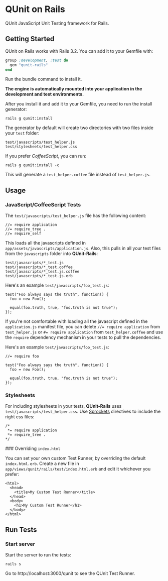 QUnit on Rails
==============

QUnit JavaScript Unit Testing framework for Rails.

Getting Started
---------------

QUnit on Rails works with Rails 3.2. You can add it to your Gemfile with:

```ruby
group :development, :test do
  gem "qunit-rails"
end
```

Run the bundle command to install it.

**The engine is automatically mounted into your application in the development
and test environments.**

After you install it and add it to your Gemfile, you need to run the install
generator:

    rails g qunit:install

The generator by default will create two directories with two files inside
your `test` folder:

    test/javascripts/test_helper.js
    test/stylesheets/test_helper.css

If you prefer *CoffeeScript*, you can run:

    rails g qunit:install -c

This will generate a `test_helper.coffee` file instead of `test_helper.js`.

## Usage

### JavaScript/CoffeeScript Tests

The `test/javascripts/test_helper.js` file has the following content:

    //= require application
    //= require_tree .
    //= require_self

This loads all the javascripts defined in `app/assets/javascripts/application.js`.
Also, this pulls in all your test files from the `javascripts` folder into
**QUnit-Rails**:

    test/javascripts/*_test.js
    test/javascripts/*_test.coffee
    test/javascripts/*_test.js.coffee
    test/javascripts/*_test.js.erb

Here's an example `test/javascripts/foo_test.js`:

    test("Foo always says the truth", function() {
      foo = new Foo();

      equal(foo.truth, true, "foo.truth is not true");
    });

If you're not comfortable with loading all the javascript defined in the
`application.js` manifest file, you can delete `//= require application`
from `test_helper.js` or `#= require application` from `test_helper.coffee`
and use the `require` dependency mechanism in your tests to pull the dependencies.

Here's an example `test/javascripts/foo_test.js`:

    //= require foo

    test("Foo always says the truth", function() {
      foo = new Foo();

      equal(foo.truth, true, "foo.truth is not true");
    });

### Stylesheets

For including stylesheets in your tests, **QUnit-Rails** uses
`test/javascripts/test_helper.css`. Use [Sprockets](https://github.com/sstephenson/sprockets)
directives to include the right css files:

    /*
     *= require application
     *= require_tree .
    */

### Overriding `index.html`

You can set your own custom Test Runner, by overriding
the default `index.html.erb`. Create a new file in
`app/views/qunit/rails/test/index.html.erb` and edit it
whichever you prefer:

    <html>
      <head>
        <title>My Custom Test Runner</title>
      </head>
      <body>
        <h1>My Custom Test Runner</h1>
      </body>
    </html>

## Run Tests

### Start server

Start the server to run the tests:

    rails s

Go to http://localhost:3000/qunit to see the QUnit Test Runner.
